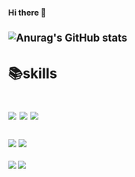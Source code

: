 ### Hi there 👋
 ![Anurag's GitHub stats](https://github-readme-stats.vercel.app/api?username=Yoonsnee&show_icons=true&theme=radical)
-------------------------------------------------------------------- 
# 📚skills
 
# <img src="https://img.shields.io/badge/python-3776AB?style=flat-square&logo=python&logoColor=white"/> <img src="https://img.shields.io/badge/pandas-150458?style=flat-square&logo=pandas&logoColor=white"/> <img src="https://img.shields.io/badge/mysql-4479A1?style=flat-square&logo=MySQL&logoColor=white"/> 
## <img src="https://img.shields.io/badge/tensorflow-FF6F00?style=flat-square&logo=tensorflow&logoColor=white"/> <img src="https://img.shields.io/badge/pytorch-EE4C2C?style=flat-square&logo=PyTorch&logoColor=white"/> 
### <img src="https://img.shields.io/badge/docker-2496ED?style=flat-square&logo=docker&logoColor=white"/> <img src="https://img.shields.io/badge/ubuntu-E95420?style=flat-square&logo=Ubuntu&logoColor=white"/> 

 

